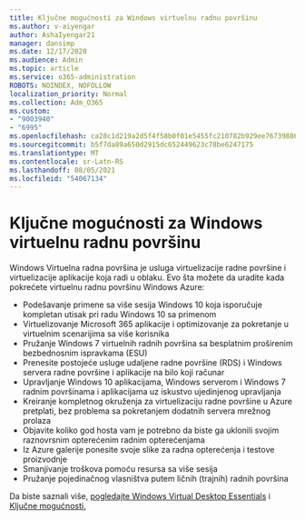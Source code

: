 ```yaml
---
title: Ključne mogućnosti za Windows virtuelnu radnu površinu
ms.author: v-aiyengar
author: AshaIyengar21
manager: dansimp
ms.date: 12/17/2020
ms.audience: Admin
ms.topic: article
ms.service: o365-administration
ROBOTS: NOINDEX, NOFOLLOW
localization_priority: Normal
ms.collection: Adm_O365
ms.custom:
- "9003940"
- "6995"
ms.openlocfilehash: ca28c1d219a2d5f4f58b0f01e5455fc210782b929ee767398867485b4ad8761f
ms.sourcegitcommit: b5f7da89a650d2915dc652449623c78be6247175
ms.translationtype: MT
ms.contentlocale: sr-Latn-RS
ms.lasthandoff: 08/05/2021
ms.locfileid: "54067134"
---
```

# <a name="key-capabilities-of-windows-virtual-desktop"></a>Ključne mogućnosti za Windows virtuelnu radnu površinu

Windows Virtuelna radna površina je usluga virtuelizacije radne površine i virtuelizacije aplikacije koja radi u oblaku. Evo šta možete da uradite kada pokrećete virtuelnu radnu površinu Windows Azure:

- Podešavanje primene sa više sesija Windows 10 koja isporučuje kompletan utisak pri radu Windows 10 sa primenom
- Virtuelizovanje Microsoft 365 aplikacije i optimizovanje za pokretanje u virtuelnim scenarijima sa više korisnika
- Pružanje Windows 7 virtuelnih radnih površina sa besplatnim proširenim bezbednosnim ispravkama (ESU)
- Prenesite postojeće usluge udaljene radne površine (RDS) i Windows servera radne površine i aplikacije na bilo koji računar
- Upravljanje Windows 10 aplikacijama, Windows serverom i Windows 7 radnim površinama i aplikacijama uz iskustvo ujedinjenog upravljanja
- Kreiranje kompletnog okruženja za virtuelizaciju radne površine u Azure pretplati, bez problema sa pokretanjem dodatnih servera mrežnog prolaza
- Objavite koliko god hosta vam je potrebno da biste ga uklonili svojim raznovrsnim opterećenim radnim opterećenjama
- Iz Azure galerije ponesite svoje slike za radna opterećenja i testove proizvodnje
- Smanjivanje troškova pomoću resursa sa više sesija
- Pružanje pojedinačnog vlasništva putem ličnih (trajnih) radnih površina

Da biste saznali više, [pogledajte Windows Virtual Desktop Essentials](https://go.microsoft.com/fwlink/?linkid=2127033) i [Ključne mogućnosti.](https://go.microsoft.com/fwlink/?linkid=2127033)

